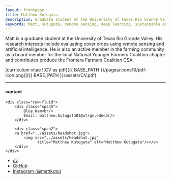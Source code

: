 ```yaml
---
layout: frontpage
title: Matthew Kutugata
description: Graduate student at the University of Texas Rio Grande Valley evaluating cover crops using artificial intelligence and remote sensing 
keywords: Matt, Kutugata, remote sensing, deep learning, sustainable agriculture, agroecology, cover crops
---
```


Matt is a graduate student at the University of Texas Rio Grande Valley. His research interests include evaluating cover crops using remote sensing and artificial intelligence. He is also an active member in the farming community as a board member for the local National Younger Farmers Coalition chapter and contributes produce the Frontera Farmers Coalition CSA. 

[curriculum vitae ![CV as pdf]({{ BASE_PATH }}/pages/icons16/pdf-icon.png)]({{ BASE_PATH }}/assets/CV.pdf)<br/>


---


<div class="container">
<h4><a name="contact"></a>contact</h4>

    <div class="row-fluid">
        <div class="span5">
            Blue Ham<br/>
            Email: matthew.kutugata01@utrgv.edu<br/>
        </div>

        <div class="span2">
        <a href="../assets/headshot.jpg">
            <img src="../assets/headshot.jpg"
                  title="Matthew Kutugata" alt="Matthew Kutugata"/></a>
        </div>
    </div>
</div>

<div class="navbar">
  <div class="navbar-inner">
      <ul class="nav">
          <li><a href="{{ BASE_PATH }}/assets/CV.pdf">cv</a></li>
          <li><a href="https://github.com/mattkutu">GitHub</a></li>
          <li><a href="https://instagram.com/mattkutu">Instagram (@mattkutu)</a></li>
      </ul>
  </div>
</div>
